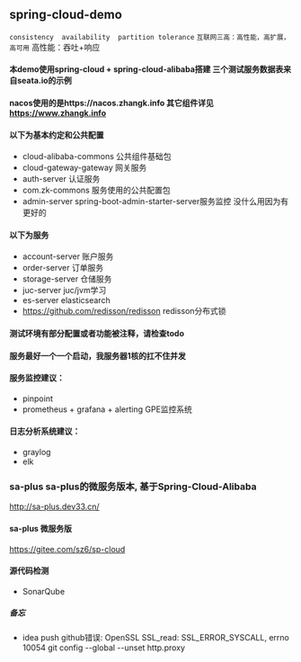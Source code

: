 ## spring-cloud-demo 
```consistency  availability  partition tolerance```
```互联网三高：高性能，高扩展，高可用```
高性能：吞吐+响应


#### 本demo使用spring-cloud + spring-cloud-alibaba搭建 三个测试服务数据表来自seata.io的示例
#### nacos使用的是https://nacos.zhangk.info 其它组件详见 https://www.zhangk.info
#### 以下为基本约定和公共配置 
* cloud-alibaba-commons 公共组件基础包 
* cloud-gateway-gateway 网关服务 
* auth-server 认证服务 
* com.zk-commons 服务使用的公共配置包
* admin-server spring-boot-admin-starter-server服务监控 没什么用因为有更好的
#### 以下为服务 
* account-server 账户服务 
* order-server 订单服务 
* storage-server 仓储服务 
* juc-server juc/jvm学习
* es-server elasticsearch
* https://github.com/redisson/redisson redisson分布式锁


#### 测试环境有部分配置或者功能被注释，请检查todo 
#### 服务最好一个一个启动，我服务器1核的扛不住并发


#### 服务监控建议： 
* pinpoint 
* prometheus + grafana + alerting GPE监控系统

#### 日志分析系统建议： 
* graylog 
* elk

### sa-plus sa-plus的微服务版本, 基于Spring-Cloud-Alibaba
http://sa-plus.dev33.cn/
#### sa-plus 微服务版
https://gitee.com/sz6/sp-cloud

#### 源代码检测
* SonarQube

##### 备忘
* idea push github错误: OpenSSL SSL_read: SSL_ERROR_SYSCALL, errno 10054
git config --global --unset http.proxy
